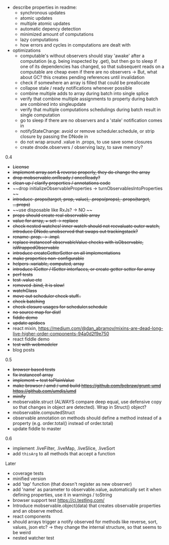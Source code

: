 
* describe properties in readme:
    - synchronous updates
    - atomic updates
    - multiple atomic updates
    - automatic depency detection
    - minimized amount of computations
    - lazy computations
    - how errors and cycles in computations are dealt with
* optimizations
    - computable's without observers should stay 'awake' after a computation (e.g. being inspected by .get),
        but then go to sleep if one of its dependencies has changed, so that subsequent reads on a computable are cheap even if there are no observers -> But, what about GC? this creates pending references until invalidation
    - check if somewhere an array is filled that could be preallocate
    - collapse stale / ready notifications whenever possible
    - combine multiple adds to array during batch into single splice
    - verify that combine multiple assignments to property during batch are combined into singleupdate
    - verify that multiple computations schedulings during batch result in single computation
    - go to sleep if there are no observers and a 'stale' notification comes in 
    - notifyStateChange: avoid or remove scheduler.schedule, or strip closure by passing the DNode in
    - do not wrap around .value in .props, to use save some closures 
    - create dnode.observers / observing lazy, to save memory?
    
0.4
* ~~License~~
* ~~implement array.sort & reverse properly, they do change the array~~
* ~~drop mobservable.onReady / onceReady?~~
* ~~clean up / clarify properties / annotations code~~
* ~~drop initializeObservableProperties -> turnObservablesIntoProperties ~~
* ~~introduce .props(target, prop, value), .props(props), .props(target, ...props)~~
* ~~use disposable like RxJs? -> NO ~~
* ~~props should create real observable array~~
* ~~value for array, + set -> replace~~
* ~~check nested watches! inner watch should not reevaluate outer watch, introduce DNode.unobserved that swaps out trackingstack?~~
* ~~rename .prop. -> .impl.~~
* ~~replace instanceof observableValue checks with isObservable, isWrappedObservable~~
* ~~introduce createGetterSetter on all implementations~~
* ~~make properties non-configurable~~
* ~~helpers .variable, computed, array~~
* ~~introduce IGetter / ISetter interfaces, or create getter setter for array~~
* ~~perf tests~~
* ~~test .value etc~~
* ~~removed .bind, it is slow!~~
* ~~watchClass~~
* ~~move out scheduler check stuff..~~
* ~~check batching~~
* ~~check closure usages for scheduler.schedule~~
* ~~no source map for dist!~~
* ~~fiddle demo~~
* ~~update apidocs~~
* react mixin, https://medium.com/@dan_abramov/mixins-are-dead-long-live-higher-order-components-94a0d2f9e750
* react fiddle demo
* ~~test with webmodeler~~
* blog posts

0.5
* ~~browser based tests~~
* ~~fix instanceof array~~
* ~~implement + test toPlainValue~~
* ~~make browser / amd / umd build https://github.com/bebraw/grunt-umd https://github.com/umdjs/umd~~
* ~~minify~~
* mobservable.struct (ALWAYS compare deep equal, use defensive copy so that changes in object are detected). Wrap in Struct() object?
* mobservable.computedStruct
* observable annotation on methods should define a method instead of a property (e.g. order.total() instead of order.total)
* update fiddle to master

0.6
* implement .liveFilter, .liveMap, .liveSlice, .liveSort
* add `thisArg` to all methods that accept a function

Later

* coverage tests
* minified version
* add 'tap' function (that doesn't register as new observer)
* add 'name' as parameter to observable.value, automatically set it when defining properties, use it in warnings / toString
* browser support test https://ci.testling.com/
* Introduce mobservable.object(data) that creates observable properties and an observe method.
* react components
* should arrays trigger a notify observed for methods like reverse, sort, values, json etc? -> they change the internal structure, so that seems to be weird
* nested watcher test

